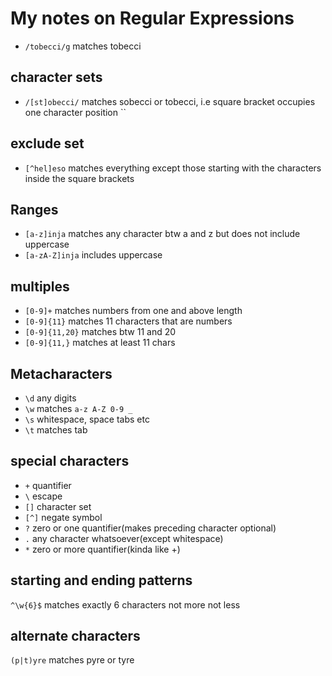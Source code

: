 # My notes on Regular Expressions

* `/tobecci/g` matches tobecci

## character sets

* `/[st]obecci/` matches sobecci or tobecci, i.e square bracket occupies one character position
``

## exclude set

* `[^hel]eso` matches everything except those starting with the characters inside the square brackets

## Ranges

* `[a-z]inja` matches any character btw a and z but does not include uppercase
* `[a-zA-Z]inja` includes uppercase


## multiples
* `[0-9]+` matches numbers from one and above length
* `[0-9]{11}` matches 11 characters that are numbers
* `[0-9]{11,20}` matches btw 11 and 20
* `[0-9]{11,}` matches at least 11 chars

## Metacharacters

* `\d` any digits
* `\w` matches `a-z A-Z 0-9 _`
* `\s` whitespace, space tabs etc
* `\t` matches tab

## special characters

* `+` quantifier
* `\` escape
* `[]` character set
* `[^]` negate symbol
* `?` zero or one quantifier(makes preceding character optional)
* `.` any character whatsoever(except whitespace)
* `*` zero or more quantifier(kinda like +)

## starting and ending patterns
`^\w{6}$` matches exactly 6 characters not more not less

## alternate characters

`(p|t)yre` matches pyre or tyre



